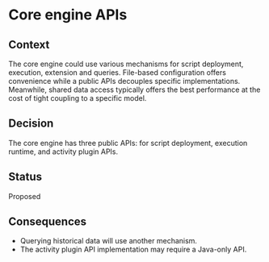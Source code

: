 # Core engine APIs

## Context

The core engine could use various mechanisms for script deployment, execution, extension and queries.
File-based configuration offers convenience while a public APIs decouples specific implementations.
Meanwhile, shared data access typically offers the best performance at the cost of tight coupling to a specific model.

## Decision

The core engine has three public APIs: for script deployment, execution runtime, and activity plugin APIs.

## Status

Proposed

## Consequences

* Querying historical data will use another mechanism.
* The activity plugin API implementation may require a Java-only API.

